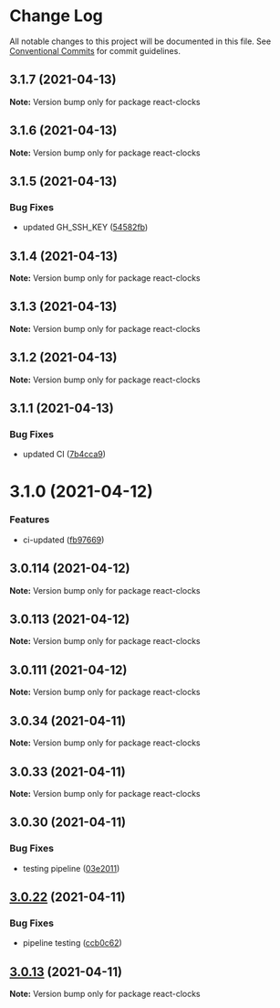 # Change Log

All notable changes to this project will be documented in this file.
See [Conventional Commits](https://conventionalcommits.org) for commit guidelines.

## 3.1.7 (2021-04-13)

**Note:** Version bump only for package react-clocks

## 3.1.6 (2021-04-13)

**Note:** Version bump only for package react-clocks

## 3.1.5 (2021-04-13)

### Bug Fixes

- updated GH_SSH_KEY ([54582fb](https://github.com/appsparkler/my-storybooks/commit/54582fbe0ea92b32bbf59db246784a7ebbefadf5))

## 3.1.4 (2021-04-13)

**Note:** Version bump only for package react-clocks

## 3.1.3 (2021-04-13)

**Note:** Version bump only for package react-clocks

## 3.1.2 (2021-04-13)

**Note:** Version bump only for package react-clocks

## 3.1.1 (2021-04-13)

### Bug Fixes

- updated CI ([7b4cca9](https://github.com/appsparkler/my-storybooks/commit/7b4cca9b3ed597de042e40be4de5930b1ec01568))

# 3.1.0 (2021-04-12)

### Features

- ci-updated ([fb97669](https://github.com/appsparkler/my-storybooks/commit/fb97669dabd916d5cfb7a8b79637073ce593c185))

## 3.0.114 (2021-04-12)

**Note:** Version bump only for package react-clocks

## 3.0.113 (2021-04-12)

**Note:** Version bump only for package react-clocks

## 3.0.111 (2021-04-12)

**Note:** Version bump only for package react-clocks

## 3.0.34 (2021-04-11)

**Note:** Version bump only for package react-clocks

## 3.0.33 (2021-04-11)

**Note:** Version bump only for package react-clocks

## 3.0.30 (2021-04-11)

### Bug Fixes

- testing pipeline ([03e2011](https://github.com/appsparkler/my-storybooks/commit/03e2011ff209ade4e9d902a9ce9cb52e0786f82d))

## [3.0.22](https://github.com/appsparkler/my-storybooks/compare/v3.0.21...v3.0.22) (2021-04-11)

### Bug Fixes

- pipeline testing ([ccb0c62](https://github.com/appsparkler/my-storybooks/commit/ccb0c62e509f73caad3292011cd4e8584f4004ba))

## [3.0.13](https://github.com/appsparkler/my-storybooks/compare/v3.0.12...v3.0.13) (2021-04-11)

**Note:** Version bump only for package react-clocks
